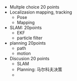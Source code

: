 *   Multple choice  20 points
*   Localizasion mapping, tracking
    *   Pose
    *   Mapping
*   SLAM:   20points
    *   EKF
    *   particle filter
*   planning    20points
    *   path
    *   motion
*   Discusion  20 points
    *   SLAM
    *   Planning: 马尔科夫决策
    *   